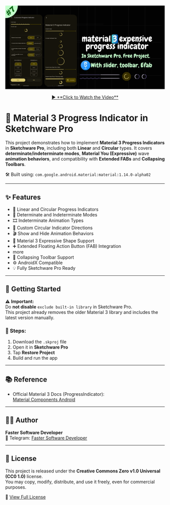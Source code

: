 <!-- Thumbnail -->
<p align="center">
  <a href="https://youtu.be/9L_yXaVab80" target="_blank">
    <img src="thumbnail.png" alt="Material 3 Progress Indicator Thumbnail" width="600"/>
  </a>
</p>

<p align="center">
  <a href="https://youtu.be/9L_yXaVab80" target="_blank">
    ▶️ **Click to Watch the Video**
  </a>
</p>

# 📱 Material 3 Progress Indicator in Sketchware Pro

This project demonstrates how to implement **Material 3 Progress Indicators** in **Sketchware Pro**, including both **Linear** and **Circular** types. It covers **determinate/indeterminate modes**, **Material You (Expressive)** wave **animation behaviors**, and compatibility with **Extended FABs** and **Collapsing Toolbars**.

🛠 Built using: `com.google.android.material:material:1.14.0-alpha02`

---

## ✨ Features

- 📏 Linear and Circular Progress Indicators  
- 🔄 Determinate and Indeterminate Modes  
- 🎞 Indeterminate Animation Types  
- 🧭 Custom Circular Indicator Directions  
- 🎬 Show and Hide Animation Behaviors  
- 🧩 Material 3 Expressive Shape Support  
- ➕ Extended Floating Action Button (FAB) Integration
- more
- 🧱 Collapsing Toolbar Support  
- ⚙️ AndroidX Compatible  
- 💡 Fully Sketchware Pro Ready  

---

## 🚀 Getting Started

⚠️ **Important:**  
Do **not disable** `exclude built-in library` in Sketchware Pro.  
This project already removes the older Material 3 library and includes the latest version manually.

### 📂 Steps:
1. Download the `.skproj` file  
2. Open it in **Sketchware Pro**  
3. Tap **Restore Project**  
4. Build and run the app  

---

## 📚 Reference

- Official Material 3 Docs (ProgressIndicator):  
  [Material Components Android](https://github.com/material-components/material-components-android/blob/master/docs/components/ProgressIndicator.md)

---

## 👨‍💻 Author

**Faster Software Developer**  
📢 Telegram: [Faster Software Developer](https://t.me/fastersoftwaredeveloper)

---

## 📄 License

This project is released under the **Creative Commons Zero v1.0 Universal (CC0 1.0)** license.  
You may copy, modify, distribute, and use it freely, even for commercial purposes.

🔗 [View Full License](https://github.com/FasterSoftwareDeveloper/Material-3-Progress-Indicator-In-Sketchware-Pro?tab=CC0-1.0-1-ov-file)
